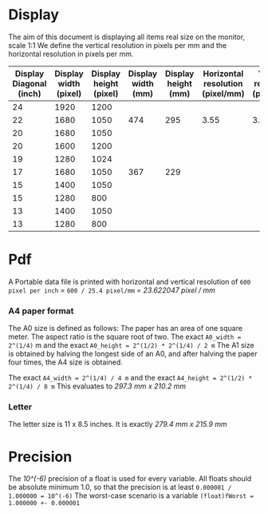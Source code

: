 # Display

The aim of this document is displaying all items real size on the monitor, scale 1:1 We define the vertical resolution in pixels per mm and the horizontal resolution in pixels per mm. 

| Display Diagonal (inch) | Display width (pixel) | Display height (pixel) | Display width (mm) | Display height (mm) | Horizontal resolution (pixel/mm) | Vertical resolution (pixel/mm) | Ratio |
|-------------------------|-----------------------|------------------------|--------------------|---------------------|----------------------------------|----------------------------------|-------|
| 24 | 1920 | 1200 |      |      |      |      | Wide |
| 22 | 1680 | 1050 |  474 |  295 | 3.55 | 3.55 | Wide |
| 20 | 1680 | 1050 |      |      |      |      | Wide |
| 20 | 1600 | 1200 |      |      |      |      |      |
| 19 | 1280 | 1024 |      |      |      |      |      |
| 17 | 1680 | 1050 |  367 |  229 |      |      | Wide |
| 15 | 1400 | 1050 |      |      |      |      |      |
| 15 | 1280 |  800 |      |      |      |      | Wide |
| 13 | 1400 | 1050 |      |      |      |      |      |
| 13 | 1280 |  800 |      |      |      |      | Wide |



# Pdf

A Portable data file is printed with horizontal and vertical resolution of `600 pixel per inch` = `600 / 25.4 pixel/mm` = *23.622047 pixel / mm*

### A4 paper format

The A0 size is defined as follows:
The paper has an area of one square meter. The aspect ratio is the square root of two.
The exact `A0_width = 2^(1/4)` m and the exact `A0_height = 2^(1/2) * 2^(1/4) / 2 m`
The A1 size is obtained by halving the longest side of an A0, and after halving the paper four times, the A4 size is obtained.

The exact `A4_width = 2^(1/4) / 4 m` and the exact `A4_height = 2^(1/2) * 2^(1/4) / 8 m`
This evaluates to *297.3 mm x 210.2 mm*

### Letter

The letter size is 11 x 8.5 inches. It is exactly *279.4 mm x  215.9 mm*

# Precision

The *10^(-6)* precision of a float is used for every variable. All floats should be absolute minimum 1.0, so that the precision is at least `0.000001 / 1.000000 = 10^(-6)`
The worst-case scenario is a variable `(float)fWorst = 1.000000 +- 0.000001`

